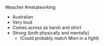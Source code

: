 #teacher
#metalworking
- Australian
- Very loud
- Comes across as harsh and strict
- Strong (both physically and mentally)
	- (Could probably match Mien in a fight)